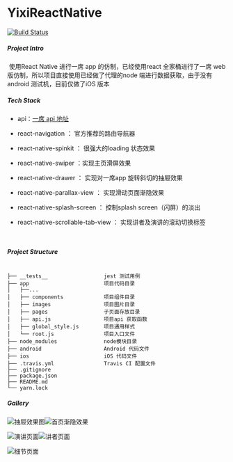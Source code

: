 

# YixiReactNative

[![Build Status](https://travis-ci.org/evont/YixiReactNative.svg?branch=master)](https://travis-ci.org/evont/YixiReactNative)

##### Project Intro

​	使用React Native 进行一席 app 的仿制，已经使用react 全家桶进行了一席 web版仿制，所以项目直接使用已经做了代理的node 端进行数据获取，由于没有android 测试机，目前仅做了iOS 版本



##### Tech Stack

- api：[一席 api 地址](https://github.com/jokermonn/-Api/blob/master/Yixi.md)

- react-navigation ： 官方推荐的路由导航器

- react-native-spinkit ： 很强大的loading 状态效果

- react-native-swiper ：实现主页滑屏效果

- react-native-drawer ： 实现对一席app 旋转斜切的抽屉效果

- react-native-parallax-view ： 实现滑动页面渐隐效果

- react-native-splash-screen ： 控制splash screen（闪屏）的淡出

- react-native-scrollable-tab-view ： 实现讲者及演讲的滚动切换标签

  ​

##### Project Structure

```

├── __tests__                  jest 测试用例
├── app                        项目代码目录
│   ├──...
│   ├── components   		   项目组件目录
│   ├── images				   项目图片目录
│   ├── pages				   子页面存放目录
│   ├── api.js				   项目api 获取函数
│   ├── global_style.js 	   项目通用样式
│   └── root.js                项目入口文件
├── node_modules               node模块目录
├── android					   Android 代码文件
├── ios						   iOS 代码文件
├── .travis.yml				   Travis CI 配置文件 
├── .gitignore
├── package.json
├── README.md
└── yarn.lock		
```



##### Gallery

![抽屉效果图](./capture/B6DC65F85A9951B244C100E2ED097C95.png)![首页渐隐效果](./capture/F07D11B7C19FC5193922DE9C4B5F21B2.png)

![演讲页面](./capture/7D2EBDDFCEE9A4A4B3BF3F70BC4CAF3A.png)![讲者页面](./capture/282A8C6AC9D23E2C6D510C64726CAB5C.png)

![细节页面](./capture/5A9F2F84F7C3C5705890D329CBB1C7F2.png)